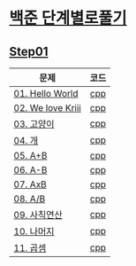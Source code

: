 # [백준 단계별로풀기](https://www.acmicpc.net/step)
  
## [Step01](https://www.acmicpc.net/step/1)  
| 문제 | 코드 |
| ------------- |:-------------:|
| [01. Hello World](https://www.acmicpc.net/problem/2557)| [cpp](\01_baekjoon\01_BOJ_Step\Step01\01_2557.cpp) |
| [02. We love Kriii](https://www.acmicpc.net/problem/10718)| [cpp](\01_baekjoon\01_BOJ_Step\Step01\02_10718.cpp) |
| [03. 고양이](https://www.acmicpc.net/problem/10171) | [cpp](\01_baekjoon\01_BOJ_Step\Step01\03_10171.cpp) |
| [04. 개](https://www.acmicpc.net/problem/10172) | [cpp](\01_baekjoon\01_BOJ_Step\Step01\04_10172.cpp) |
| [05. A+B](https://www.acmicpc.net/problem/1000) | [cpp](\01_baekjoon\01_BOJ_Step\Step01\05_1000.cpp) |
| [06. A-B](https://www.acmicpc.net/problem/1001) | [cpp](\01_baekjoon\01_BOJ_Step\Step01\06_1001.cpp) |
| [07. AxB](https://www.acmicpc.net/problem/10998) | [cpp](\01_baekjoon\01_BOJ_Step\Step01\07_10998.cpp) |
| [08. A/B](https://www.acmicpc.net/problem/1008) | [cpp](\01_baekjoon\01_BOJ_Step\Step01\08_1008.cpp) |
| [09. 사칙연산](https://www.acmicpc.net/problem/10869) | [cpp](\01_baekjoon\01_BOJ_Step\Step01\09_10869.cpp) |
| [10. 나머지](https://www.acmicpc.net/problem/10430) | [cpp](\01_baekjoon\01_BOJ_Step\Step01\10_10430.cpp) |
| [11. 곱셈](https://www.acmicpc.net/problem/2588) | [cpp](\01_baekjoon\01_BOJ_Step\Step01\11_2588.cpp) |